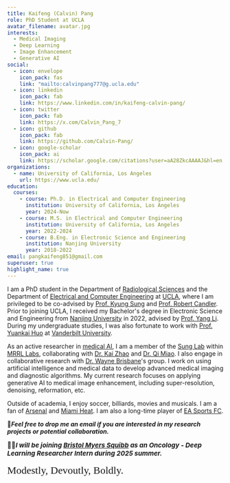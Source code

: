 ```yaml
---
title: Kaifeng (Calvin) Pang
role: PhD Student at UCLA
avatar_filename: avatar.jpg
interests:
  - Medical Imaging
  - Deep Learning
  - Image Enhancement
  - Generative AI
social:
  - icon: envelope
    icon_pack: fas
    link: "mailto:calvinpang777@g.ucla.edu"
  - icon: linkedin
    icon_pack: fab
    link: https://www.linkedin.com/in/kaifeng-calvin-pang/ 
  - icon: twitter
    icon_pack: fab
    link: https://x.com/Calvin_Pang_7
  - icon: github
    icon_pack: fab
    link: https://github.com/Calvin-Pang/
  - icon: google-scholar
    icon_pack: ai
    link: https://scholar.google.com/citations?user=aA28ZkcAAAAJ&hl=en
organizations:
  - name: University of California, Los Angeles
    url: https://www.ucla.edu/
education:
  courses:
    - course: Ph.D. in Electrical and Computer Engineering    
      institution: University of California, Los Angeles
      year: 2024-Now
    - course: M.S. in Electrical and Computer Engineering    
      institution: University of California, Los Angeles
      year: 2022-2024
    - course: B.Eng. in Electronic Science and Engineering
      institution: Nanjing University
      year: 2018-2022
email: pangkaifeng851@gmail.com
superuser: true
highlight_name: true
---
```



I am a PhD student in the Department of [Radiological Sciences](https://www.uclahealth.org/departments/radiology) and the Department of [Electrical and Computer Engineering](https://samueli.ucla.edu/) 
at [UCLA](https://www.ucla.edu/), where I am privileged to be co-advised by [Prof. Kyung Sung](http://kyungs.bol.ucla.edu/Site/Home.html) and [Prof. Robert Candler](https://samueli.ucla.edu/people/robert-candler/).
Prior to joining UCLA, I received my Bachelor's degree in Electronic Science and Engineering from [Nanjing University](https://www.nju.edu.cn/en/) in 2022, advised by [Prof. Yang Li](https://ieeexplore.ieee.org/author/37676384600). 
During my undergraduate studies, I was also fortunate to work with [Prof. Yuankai Huo](https://hrlblab.github.io/) at [Vanderbilt University](https://vanderbilt.edu/).  

As an active researcher in [medical AI](https://en.wikipedia.org/wiki/Artificial_intelligence_in_healthcare), 
I am a member of the [Sung Lab](https://mrrl.ucla.edu/sunglab/) within [MRRL Labs](https://mrrl.ucla.edu/pages/), 
collaborating with [Dr. Kai Zhao](https://kaizhao.net/) and [Dr. Qi Miao](https://mrrl.ucla.edu/pages/Qi_Miao). 
I also engage in collaborative research with [Dr. Wayne Brisbane](https://www.uclahealth.org/providers/wayne-brisbane)'s group. 
I work on using artificial intelligence and medical data to develop advanced medical imaging and diagnostic algorithms. 
My current research focuses on applying generative AI to medical image enhancement, including super-resolution, denoising, reformation, etc.

Outside of academia, I enjoy soccer, billiards, movies and musicals. I am a fan of [Arsenal](https://www.arsenal.com/) and [Miami Heat](https://www.nba.com/heat). I am also a long-time player of [EA Sports FC](https://www.ea.com/games/ea-sports-fc).

:raised_hands:***Feel free to drop me an email if you are interested in my research projects or potential collaboration.*** 

<span style="font-size: 15px;">
👨‍💻<i><b>I will be joining <a href="https://www.bms.com/">Bristol Myers Squibb</a> as an Oncology - Deep Learning Researcher Intern during 2025 summer.</b></i>
</span>
<br><br>
<span style="font-family: 'Dancing Script', cursive; font-size: 24px;">
Modestly, Devoutly, Boldly.
</span>


<!-- {{< icon name="download" pack="fas" >}} Download my {{< staticref "uploads/CV-Kaifeng Pang.pdf" "newtab" >}}resumé{{< /staticref >}}. -->
